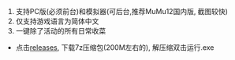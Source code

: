 1. 支持PC版(必须前台)和模拟器(可后台,推荐MuMu12国内版, 截图较快)
2. 仅支持游戏语言为简体中文
3. 一键除了活动的所有日常收菜

* 点击[releases](https://github.com/ok-oldking/ok-wuthering-waves/releases), 下载7z压缩包(200M左右的), 解压缩双击运行.exe
